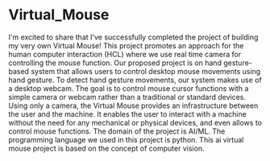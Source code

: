 # Virtual_Mouse

I'm excited to share that I've successfully completed the project of building my very own Virtual Mouse! This project promotes an approach for the human computer interaction (HCL) where we use real time camera for controlling the mouse function. Our proposed project is on hand gesture-based system that allows users to control desktop mouse movements using hand gesture. To detect hand gesture movements, our system makes use of a desktop webcam. The goal is to control mouse cursor functions with a simple camera or webcam rather than a traditional or standard devices. Using only a camera, the Virtual Mouse provides an infrastructure between the user and the machine. It enables the user to interact with a machine without the need for any mechanical or physical devices, and even allows to control mouse functions. The domain of the project is AI/ML. The programming language we used in this project is python. This ai virtual mouse project is based on the concept of computer vision.

